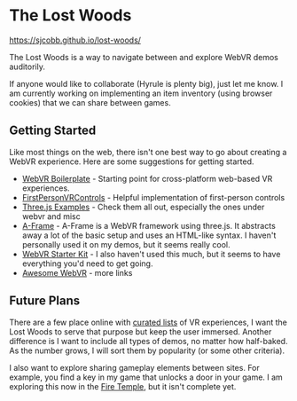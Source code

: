 # The Lost Woods
https://sjcobb.github.io/lost-woods/

The Lost Woods is a way to navigate between and explore WebVR demos auditorily.

If anyone would like to collaborate (Hyrule is plenty big), just let me know. I am currently working on implementing an item inventory (using browser cookies) that we can share between games.

## Getting Started
Like most things on the web, there isn't one best way to go about creating a WebVR experience. Here are some suggestions for getting started.

- [WebVR Boilerplate](https://github.com/borismus/webvr-boilerplate) - Starting point for cross-platform web-based VR experiences.
- [FirstPersonVRControls](https://github.com/brianpeiris/three-firstperson-vr-controls) - Helpful implementation of first-person controls
- [Three.js Examples](https://threejs.org/examples/) - Check them all out, especially the ones under webvr and misc
- [A-Frame](https://github.com/aframevr/aframe) - A-Frame is a WebVR framework using three.js. It abstracts away a lot of the basic setup and uses an HTML-like syntax. I haven't personally used it on my demos, but it seems really cool.
- [WebVR Starter Kit](https://github.com/povdocs/webvr-starter-kit) - I also haven't used this much, but it seems to have everything you'd need to get going.
- [Awesome WebVR](https://github.com/wizztjh/awesome-WebVR) - more links

## Future Plans
There are a few place online with [curated lists](http://vrlist.io/) of VR experiences, I want the Lost Woods to serve that purpose but keep the user immersed. Another difference is I want to include all types of demos, no matter how half-baked. As the number grows, I will sort them by popularity (or some other criteria).

I also want to explore sharing gameplay elements between sites. For example, you find a key in my game that unlocks a door in your game. I am exploring this now in the [Fire Temple](https://github.com/sjcobb/fire-temple), but it isn't complete yet.